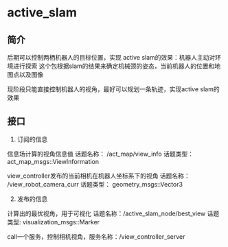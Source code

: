 # active_slam

## 简介
后期可以控制两栖机器人的目标位置，实现
active slam的效果：机器人主动对环境进行探索
这个包根据slam的结果来确定机械颈的姿态，当前机器人的位置和地图点以及图像

现阶段只能直接控制机器人的视角，最好可以规划一条轨迹，实现active slam的效果

## 接口

1. 订阅的信息

信息场计算的视角信息值 话题名称： /act_map/view_info 话题类型： act_map_msgs::ViewInformation

view_controller发布的当前相机在机器人坐标系下的视角 话题名称： /view_robot_camera_curr 话题类型： geometry_msgs::Vector3

2. 发布的信息

计算出的最优视角，用于可视化 话题名称：/active_slam_node/best_view 话题类型: visualization_msgs::Marker

call一个服务，控制相机视角，服务名称：/view_controller_server